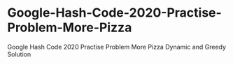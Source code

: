 # Google-Hash-Code-2020-Practise-Problem-More-Pizza
Google Hash Code 2020 Practise Problem More Pizza Dynamic and Greedy Solution
